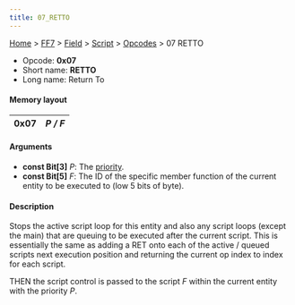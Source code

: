 ```yaml
---
title: 07_RETTO
---
```


[Home](../../../../Main_Page.md) > [FF7](../../../../FF7.md) > [Field](../../../Field.md) > [Script](../../Script.md) > [Opcodes](../Opcodes.md) > 07 RETTO

-   Opcode: **0x07**
-   Short name: **RETTO**
-   Long name: Return To

#### Memory layout

| 0x07 | *P / F* |
|------|---------|

#### Arguments

-   **const Bit\[3\]** *P*: The [priority](../Priorities.md).
-   **const Bit\[5\]** *F*: The ID of the specific member function of the current entity to be executed to (low 5 bits of byte).

#### Description

Stops the active script loop for this entity and also any script loops (except the main) that are queuing to be executed after the current script. This is essentially the same as adding a RET onto each of the active / queued scripts next execution position and returning the current op index to index for each script.

THEN the script control is passed to the script *F* within the current entity with the priority *P*.
